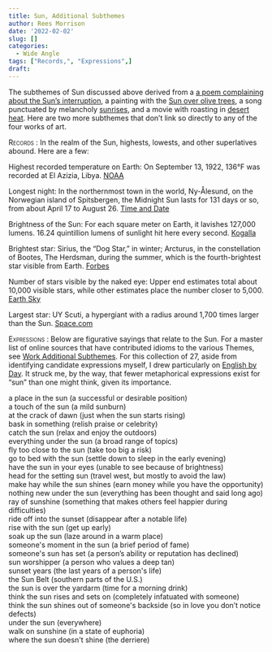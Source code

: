 ```yaml
---
title: Sun, Additional Subthemes
author: Rees Morrison
date: '2022-02-02'
slug: []
categories:
  - Wide Angle
tags: ["Records,", "Expressions",]
draft: 
---
```


The subthemes of Sun discussed above derived from a [a poem complaining about the Sun’s interruption](Donne), a painting with the [Sun over olive trees](Olives), a song punctuated by melancholy [sunrises](Tequila), and a movie with roasting in [desert heat](Arabia). Here are two more subthemes that don’t link so directly to any of the four works of art.

<span style="font-variant:small-caps;"> Records </span>: In the realm of the Sun, highests, lowests, and other superlatives abound.  Here are a few: 

Highest recorded temperature on Earth: On September 13, 1922, 136°F was recorded at El Azizia, Libya. [NOAA](https://www.ncdc.noaa.gov/news/month-climate-history-earth%E2%80%99s-hottest-temperature)

Longest night:  In the northernmost town in the world, Ny-Ålesund, on the Norwegian island of Spitsbergen, the Midnight Sun lasts for 131 days or so, from about April 17 to August 26.   [Time and Date](https://www.timeanddate.com/astronomy/midnight-sun.html)

Brightness of the Sun:  For each square meter on Earth, it lavishes 127,000 lumens.  16.24 quintillion lumens of sunlight hit here every second. [Kogalla]( https://kogalla.com/blogs/tech-trail/how-many-lumens-is-the-sun)

Brightest star: Sirius, the “Dog Star,” in winter; Arcturus, in the constellation of Bootes, The Herdsman, during the summer, which is the fourth-brightest star visible from Earth.  [Forbes](https://www.forbes.com/sites/jamiecartereurope/2021/08/14/whats-the-brightest-star-in-the-summer-night-sky-no-its-not-the-north-star/)

Number of stars visible by the naked eye:  Upper end estimates total about 10,000 visible stars, while other estimates place the number closer to 5,000.  [Earth Sky](https://earthsky.org/astronomy-essentials/how-many-stars-could-you-see-on-a-clear-moonless-night/)

Largest star: UY Scuti, a hypergiant with a radius around 1,700 times larger than the Sun.  [Space.com](https://www.space.com/41290-biggest-star.html)

<span style="font-variant:small-caps;"> Expressions </span>:  Below are figurative sayings that relate to the Sun.  For a master list of online sources that have contributed idioms to the various Themes, see [Work Additional Subthemes](https://themesfromart.com/post/2021-02-26-workadditional/workperspective/).  For this collection of 27, aside from identifying candidate expressions myself, I drew particularly on [English by Day](https://englishbyday.com/sun-idioms/).  It struck me, by the way, that fewer metaphorical expressions exist for “sun” than one might think, given its importance.

<!--Here are the sayings.-->

a place in the sun (a successful or desirable position)  
a touch of the sun (a mild sunburn)  
at the crack of dawn (just when the sun starts rising)  
bask in something (relish praise or celebrity)  
catch the sun (relax and enjoy the outdoors)  
everything under the sun (a broad range of topics)  
fly too close to the sun (take too big a risk)  
go to bed with the sun (settle down to sleep in the early evening)  
have the sun in your eyes (unable to see because of brightness)  
head for the setting sun (travel west, but mostly to avoid the law)  
make hay while the sun shines (earn money while you have the opportunity)  
nothing new under the sun (everything has been thought and said long ago)  
ray of sunshine (something that makes others feel happier during difficulties)   
ride off into the sunset (disappear after a notable life)  
rise with the sun (get up early)  
soak up the sun (laze around in a warm place)  
someone's moment in the sun (a brief period of fame)  
someone's sun has set (a person’s ability or reputation has declined)  
sun worshipper (a person who values a deep tan)  
sunset years (the last years of a person's life)  
the Sun Belt (southern parts of the U.S.)  
the sun is over the yardarm (time for a morning drink)  
think the sun rises and sets on (completely infatuated with someone)  
think the sun shines out of someone's backside (so in love you don’t notice defects)  
under the sun (everywhere)  
walk on sunshine (in a state of euphoria)  
where the sun doesn't shine (the derriere)  
